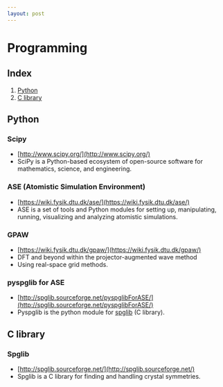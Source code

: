```yaml
---
layout: post
---
```


# Programming

## Index
1. [Python](#python)
2. [C library](#c-library)

## Python

### Scipy
* [http://www.scipy.org/](http://www.scipy.org/)
* SciPy is a Python-based ecosystem of open-source software for mathematics, science, and engineering.

### ASE (Atomistic Simulation Environment)
* [https://wiki.fysik.dtu.dk/ase/](https://wiki.fysik.dtu.dk/ase/) 
* ASE is a set of tools and Python modules for setting up, manipulating, running, visualizing and analyzing atomistic simulations.


### GPAW
* [https://wiki.fysik.dtu.dk/gpaw/](https://wiki.fysik.dtu.dk/gpaw/)
* DFT and beyond within the projector-augmented wave method
* Using real-space grid methods.

### pyspglib for ASE
* [http://spglib.sourceforge.net/pyspglibForASE/](http://spglib.sourceforge.net/pyspglibForASE/)
* Pyspglib is the python module for [spglib](#spglib) (C library).

## C library

### Spglib
* [http://spglib.sourceforge.net/](http://spglib.sourceforge.net/)
* Spglib is a C library for finding and handling crystal symmetries.
